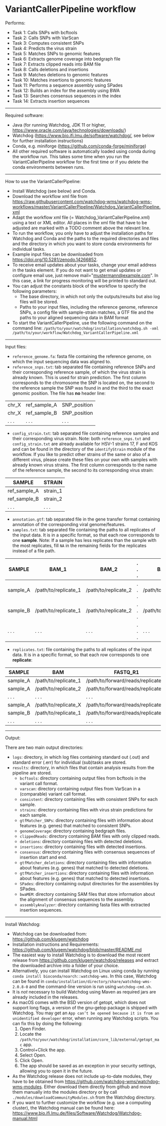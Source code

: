 VariantCallerPipeline workflow
==================================

Performs:
* Task 1: Calls SNPs with bcftools
* Task 2: Calls SNPs with VarScan
* Task 3: Computes consistent SNPs
* Task 4: Predicts the virus strain
* Task 5: Matches SNPs to genomic features
* Task 6: Extracts genome coverage into bedgraph file
* Task 7: Extracts clipped reads into BAM file
* Task 8: Calls deletions and insertions
* Task 9: Matches deletions to genomic features
* Task 10: Matches insertions to genomic features
* Task 11: Performs a sequence assembly using SPades
* Task 12: Builds an index for the assembly using BWA
* Task 13: Searches consensus sequences in the index
* Task 14: Extracts insertion sequences

---

Required software:
* Java (for running Watchdog, JDK 11 or higher, https://www.oracle.com/java/technologies/downloads/)
* Watchdog (https://www.bio.ifi.lmu.de/software/watchdog/, see below for further installation instructions)
* Conda, e.g. miniforge (https://github.com/conda-forge/miniforge)
* All other required software is automatically loaded using conda during the workflow run. This takes some time when you run the VariantCallerPipeline workflow for the first time or if you delete the conda environments between runs.

---

How to use the VariantCallerPipeline:
* Install Watchdog (see below) and Conda.
* Download the workflow xml file from https://raw.githubusercontent.com/watchdog-wms/watchdog-wms-workflows/master/VariantCallerPipeline/Watchdog_VariantCallerPipeline.xml
* Adapt the workflow xml file (= Watchdog_VariantCallerPipeline.xml) using a text or XML editor. All places in the xml file that have to be adjusted are marked with a TODO comment above the relevant line. 
* To run the workflow, you only have to adjust the installation paths for Watchdog and Conda and the paths to the required directories and files and the directory in which you want to store conda environments for individual tasks.
* Example input files can be downloaded from https://doi.org/10.5281/zenodo.14266852.
* To receive email updates about your tasks, change your email address in the tasks element. If you do not want to get email updates or configure email use, just remove mail="mustermann@example.com". In this case, a link for progress monitoring will be printed to standard out.
* You can adjust the constants block of the workflow to specify the following parameters:
   * The base directory, in which not only the outputs/results but also log files will be stored.
   * Paths to your input files, including the reference genome, reference SNPs, a config file with sample-strain matches, a GTF file and the paths to your aligned sequencing data in BAM format
* To start the VariantCallerPipeline, use the following command on the command line: `/path/to/your/watchdog/installation/watchdog.sh -xml /path/to/your/workflow/Watchdog_VariantCallerPipeline.xml`

---

Input files:
* `reference_genome.fa`: fasta file containing the reference genome, on which the input sequencing data was aligned to.
* `reference_snps.txt`: tab separated file containing reference SNPs and their corresponding reference sample, of which the virus strain is already known. This is used for strain prediction. The first column corresponds to the chromosome the SNP is located on, the second to the reference sample the SNP was found in and the third to the exact genomic position. The file has **no** header line:

|   |   |   |
|---|---|---|
| chr_X | ref_sample_A | SNP_position |
| chr_X | ref_sample_B | SNP_position |
| . . . | . . . | . . . |

* `config_strain.txt`: tab separated file containing reference samples and their corresponding virus strain. Note: both `reference_snps.txt` and `config_strain.txt` are already available for HSV-1 strains 17, F and KOS and can be found in the directory of the `identifyStrain` module of the workflow. If you like to predict other strains of the same or also of a different virus, please create these files on your own with samples with already known virus strains. The first column corresponds to the name of the reference sample, the second to its corresponding virus strain:

| **SAMPLE**  |  **STRAIN** |
|---|---|
| ref_sample_A | strain_1 |
| ref_sample_B | strain_2 |
| . . . | . . . |

* `annotation.gtf`: tab separated file in the gene transfer format containing annotation of the corresponding viral genome/features.
* `samples.txt`: tab separated file containing the paths to all replicates of the input data. It is in a specific format, so that each row corresponds to one **sample**. Note: If a sample has less replicates than the sample with the most replicates, fill `NA` in the remaining fields for the replicates instead of a file path.

| **SAMPLE**         | **BAM_1**               | **BAM_2**       | **. . .**       | **BAM_X**       |
|---------------------|--------------------------------|---------------------|--------------------|--------------------|
| sample_A             | /path/to/replicate_1               | /path/to/replicate_2              | . . .     | /path/to/replicate_X |
| sample_B            | /path/to/replicate_1    | /path/to/replicate_2 | . . .                 | /path/to/replicate_X |
| . . .            | . . .      | . . .               | . . .    | . . . |
* `replicates.txt`: file containing the paths to all replicates of the input data. It is in a specific format, so that each row corresponds to one **replicate**:

| **SAMPLE**         | **BAM**               | **FASTQ_R1**       | **FASTQ_R2**       |
|---------------------|--------------------------------|---------------------|--------------------|
| sample_A             | /path/to/replicate_1               | /path/to/forward/reads/replicate_1    | /path/to/reverse/reads/replicate_1     |
| sample_A            | /path/to/replicate_2     | /path/to/forward/reads/replicate_2 | /path/to/forward/reads/replicate_2            |
| . . .            | . . .     | . . . | . . .            |
| sample_A            | /path/to/replicate_X     | /path/to/forward/reads/replicate_X | /path/to/forward/reads/replicate_X            |
| sample_B             | /path/to/replicate_1               | /path/to/forward/reads/replicate_1      | /path/to/reverse/reads/replicate_1     |
| . . .            | . . .      | . . .               | . . .    |


---

Output:

There are two main output directories:
* `logs`: directory, in which log files containing standard out (.out) and standard error (.err) for individual (sub)tasks are stored.
* `results`: directory, in which files that contain analysis results from the pipeline are stored.
   * `bcftools`: directory containing output files from bcftools in the variant call format.
   * `varscan`: directory containing output files from VarScan in a (comparable) variant call format.
   * `consistent`: directory containing files with consistent SNPs for each sample.
   * `strains`: directory containing files with virus strain predictions for each sample.
   * `gtfMatcher_SNPs`: directory containing files with information about features (e.g. genes) that matched to consistent SNPs.
   * `genomeCoverage`: directory containing bedgraph files.
   * `clippedReads`: directory containing BAM files with only clipped reads.
   * `deletions`: directory containing files with detected deletions.
   * `insertions`: directory containing files with detected insertions.
   * `consensus`: directory containing files with consensus sequences of insertion start and end.
   * `gtfMatcher_deletions`: directory containing files with information about features (e.g. genes) that matched to detected deletions.
   * `gtfMatcher_insertions`: directory containing files with information about features (e.g. genes) that matched to detected insertions.
   * `SPades`: directory containing output directories for the assemblies by SPades.
   * `bwaMEM`: directory containing SAM files that store information about the alignment of consensus sequences to the assembly.
   * `assemblyAnalyzer`: directory containing fasta files with extracted insertion sequences.

---

Install Watchdog:
* Watchdog can be downloaded from: https://github.com/klugem/watchdog
* Installation instructions and Requirements: https://github.com/klugem/watchdog/blob/master/README.md
* The easiest way to install Watchdog is to download the most recent release from https://github.com/klugem/watchdog/releases and extract the downloaded archive into a folder of your choice.
* Alternatively, you can install Watchdog on Linux using conda by running `conda install bioconda/noarch::watchdog-wms`. In this case, Watchdog can be found in `conda/installation/directory/share/watchdog-wms-2.0.8-0` and the command-line version is run using `watchdog-cmd.sh`. 
* It is *not* necessary to build Watchdog using Maven as required jars are already included in the releases. 
* As macOS comes with the BSD version of getopt, which does not support long flags, a version of the gnu-getop package is shipped with Watchdog. You may get an `App can’t be opened because it is from an unidentified developer` error, when running any Watchdog scripts. You can fix this by doing the following:
    1. Open Finder.
    2. Locate the `/path/to/your/watchdog/installation/core_lib/external/getopt_mac` app.
    3. Control+Click the app.
    4. Select Open.
    5. Click Open.
    6. The app should be saved as an exception in your security settings, allowing you to open it in the future.
* As the Watchdog release does not include up-to-date modules, they have to be obtained from https://github.com/watchdog-wms/watchdog-wms-modules. Either download them directly from github and move them manually into the modules directory or by call `./modules/downloadCommunityModules.sh` from the Watchdog directory.
* If you want to further customize the workflow (e.g. use a computing cluster), the Watchdog manual can be found here: https://www.bio.ifi.lmu.de/files/Software/Watchdog/Watchdog-manual.html


